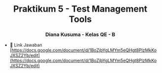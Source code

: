 <h1 align="center">Praktikum 5 - Test Management Tools</h1>
<h3 align="center">Diana Kusuma - Kelas QE - B</h3>

- 📄 Link Jawaban [https://docs.google.com/document/d/1BoZjbYgLMYm5eQHgt8PlzMkKoJXSZ2Yb/edit](https://docs.google.com/document/d/1BoZjbYgLMYm5eQHgt8PlzMkKoJXSZ2Yb/edit)
